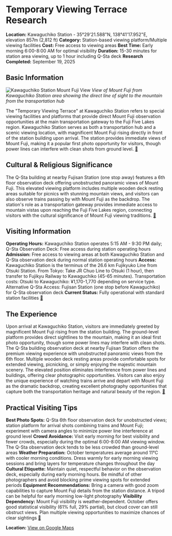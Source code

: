 # Temporary Viewing Terrace Research

**Location:** Kawaguchiko Station - 35°29'21.588"N, 138°41'17.952"E, elevation 857m (2,812 ft)
**Category:** Station-based viewing platform/Multiple viewing facilities
**Cost:** Free access to viewing areas
**Best Time:** Early morning 6:00-8:00 AM for optimal visibility
**Duration:** 15-30 minutes for station area viewing, up to 1 hour including Q-Sta deck
**Research Completed:** September 19, 2025

## Basic Information

![Kawaguchiko Station Mount Fuji View](https://upload.wikimedia.org/wikipedia/commons/9/94/View_of_Mount_Fujisan_and_Kawaguchiko_Station_20140310.JPG)
*View of Mount Fuji from Kawaguchiko Station area showing the direct line of sight to the mountain from the transportation hub*

The "Temporary Viewing Terrace" at Kawaguchiko Station refers to special viewing facilities and platforms that provide direct Mount Fuji observation opportunities at the main transportation gateway to the Fuji Five Lakes region. Kawaguchiko Station serves as both a transportation hub and a scenic viewing location, with magnificent Mount Fuji rising directly in front of the station building upon arrival. The station provides immediate views of Mount Fuji, making it a popular first photo opportunity for visitors, though power lines can interfere with clean shots from ground level. [🔗](https://e.fujikyu-railway.jp/mtfuji-view-spot/info.php?point=1)

## Cultural & Religious Significance

The Q-Sta building at nearby Fujisan Station (one stop away) features a 6th floor observation deck offering unobstructed panoramic views of Mount Fuji. This elevated viewing platform includes multiple wooden deck resting areas suitable for picnics with stunning mountain views, and visitors can also observe trains passing by with Mount Fuji as the backdrop. The station's role as a transportation gateway provides immediate access to mountain vistas upon reaching the Fuji Five Lakes region, connecting visitors with the cultural significance of Mount Fuji viewing traditions. [🔗](https://fujisan.sfc.keio.ac.jp/en/spot/?fid=91)

## Visiting Information

**Operating Hours:** Kawaguchiko Station operates 5:15 AM - 9:30 PM daily; Q-Sta Observation Deck: Free access during station operating hours
**Admission:** Free access to viewing areas at both Kawaguchiko Station and Q-Sta observation deck during normal station operating hours
**Access:** Kawaguchiko Station is the terminus of the 26.6 km Fujikyuko Line from Otsuki Station. From Tokyo: Take JR Chuo Line to Otsuki (1 hour), then transfer to Fujikyu Railway to Kawaguchiko (45-65 minutes). Transportation costs: Otsuki to Kawaguchiko: ¥1,170-1,770 depending on service type. Alternative Q-Sta Access: Fujisan Station (one stop before Kawaguchiko) for Q-Sta observation deck
**Current Status:** Fully operational with standard station facilities
[🔗](https://e.fujikyu-railway.jp/)

## The Experience

Upon arrival at Kawaguchiko Station, visitors are immediately greeted by magnificent Mount Fuji rising from the station building. The ground-level platform provides direct sightlines to the mountain, making it an ideal first photo opportunity, though some power lines may interfere with clean shots. The Q-Sta building observation deck at nearby Fujisan Station offers the premium viewing experience with unobstructed panoramic views from the 6th floor. Multiple wooden deck resting areas provide comfortable spots for extended viewing, picnicking, or simply enjoying the majestic mountain scenery. The elevated position eliminates interference from power lines and buildings, offering clear photographic opportunities. Visitors can also enjoy the unique experience of watching trains arrive and depart with Mount Fuji as the dramatic backdrop, creating excellent photography opportunities that capture both the transportation heritage and natural beauty of the region. [🔗](https://www.magical-trip.com/media/mt-fuji-weather-guide-2025-seasonal-climate-insights-best-viewing-times-and-climbing-conditions/)

## Practical Visiting Tips

**Best Photo Spots:** Q-Sta 6th floor observation deck for unobstructed views; station platform for arrival shots combining trains and Mount Fuji; experiment with camera angles to minimize power line interference at ground level
**Crowd Avoidance:** Visit early morning for best visibility and fewer crowds, especially during the optimal 6:00-8:00 AM viewing window. The Q-Sta observation deck tends to be less crowded than ground-level areas
**Weather Preparation:** October temperatures average around 11°C with cooler morning conditions. Dress warmly for early morning viewing sessions and bring layers for temperature changes throughout the day
**Cultural Etiquette:** Maintain quiet, respectful behavior on the observation deck, especially during early morning hours. Be mindful of other photographers and avoid blocking prime viewing spots for extended periods
**Equipment Recommendations:** Bring a camera with good zoom capabilities to capture Mount Fuji details from the station distance. A tripod can be helpful for early morning low-light photography
**Visibility Dependency:** Mount Fuji visibility is weather-dependent. October offers good statistical visibility (61% full, 29% partial), but cloud cover can still obstruct views. Plan multiple viewing opportunities to maximize chances of clear sightings
[🔗](https://livejapan.com/en/in-tokyo/in-pref-fuji_mountain/in-mount_fuji/article-a0002532/)

**Location:** [View on Google Maps](https://maps.google.com/maps?q=35.48936,138.68772)
